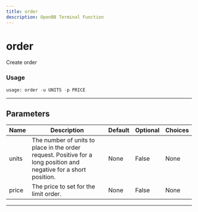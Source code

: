 ```yaml
---
title: order
description: OpenBB Terminal Function
---
```


# order

Create order

### Usage 
```python
usage: order -u UNITS -p PRICE
```
---
## Parameters

| Name | Description | Default | Optional | Choices |
| ---- | ----------- | ------- | -------- | ------- |
| units | The number of units to place in the order request. Positive for a long position and negative for a short position. | None | False | None |
| price | The price to set for the limit order. | None | False | None |
---
